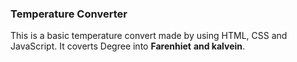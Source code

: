 <h3>Temperature Converter</h3>

This is a basic temperature convert made by using HTML, CSS and JavaScript. It coverts Degree into <b>Farenhiet</b> <b>and kalvein</b>.
